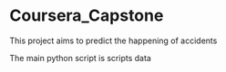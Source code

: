# Coursera_Capstone
This project aims to predict the happening of accidents

The main python script is scripts data
